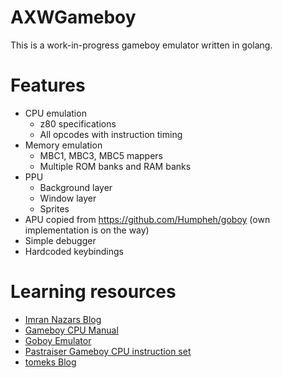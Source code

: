 # AXWGameboy

This is a work-in-progress gameboy emulator written in golang.

# Features

* CPU emulation
    * z80 specifications
    * All opcodes with instruction timing
* Memory emulation
    * MBC1, MBC3, MBC5 mappers
    * Multiple ROM banks and RAM banks
* PPU
    * Background layer
    * Window layer
    * Sprites
* APU copied from https://github.com/Humpheh/goboy (own implementation is on the way)
* Simple debugger
* Hardcoded keybindings

# Learning resources

* [Imran Nazars Blog](https://imrannazar.com/GameBoy-Emulation-in-JavaScript)
* [Gameboy CPU Manual](http://marc.rawer.de/Gameboy/Docs/GBCPUman.pdf)
* [Goboy Emulator](https://github.com/Humpheh/goboy)
* [Pastraiser Gameboy CPU instruction set](https://www.pastraiser.com/cpu/gameboy/gameboy_opcodes.html)
* [tomeks Blog](https://blog.rekawek.eu/2017/02/09/coffee-gb/)
